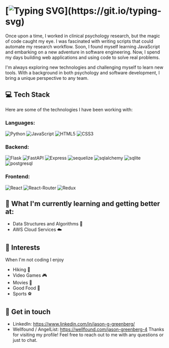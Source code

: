 # [![Typing SVG](https://readme-typing-svg.demolab.com?font=Fira+Code&size=30&pause=5000&color=FFFFFF&width=1000&lines=Hi+I'm+Jason!+A+former+researcher+turned+Software+Dev!)](https://git.io/typing-svg)
Once upon a time, I worked in clinical psychology research, but the magic of code caught my eye. I was fascinated with writing scripts that could automate my research workflow. Soon, I found myself learning JavaScript and embarking on a new adventure in software engineering. Now, I spend my days building web applications and using code to solve real problems. 

I'm always exploring new technologies and challenging myself to learn new tools. With a background in both psychology and software development, I bring a unique perspective to any team.

## 💻 Tech Stack
Here are some of the technologies I have been working with:
### Languages:
![Python](https://img.shields.io/badge/Python-3776AB?style=for-the-badge&logo=python&logoColor=white)
![JavaScript](https://img.shields.io/badge/JavaScript-F7DF1E?style=for-the-badge&logo=javascript&logoColor=black)
![HTML5](https://img.shields.io/badge/HTML5-E34F26?style=for-the-badge&logo=html5&logoColor=white)
![CSS3](https://img.shields.io/badge/CSS3-1572B6?style=for-the-badge&logo=css3&logoColor=white)
### Backend:
![Flask](https://img.shields.io/badge/Flask-000000?style=for-the-badge&logo=flask&logoColor=white)
![FastAPI](https://img.shields.io/badge/FastAPI-ADD8E6?style=for-the-badge&logo=fastapi&logoColor=white)
![Express](https://img.shields.io/badge/Express.js-404D59?style=for-the-badge)
![sequelize](https://img.shields.io/badge/sequelize-323330?style=for-the-badge&logo=sequelize&logoColor=blue)
![sqlalchemy](https://img.shields.io/badge/SQLAlchemy-90EE90?style=for-the-badge&logo=sqlalchemy&logoColor=white)
![sqlite](https://img.shields.io/badge/SQLite-07405E?style=for-the-badge&logo=sqlite&logoColor=white)
![postgresql](https://img.shields.io/badge/PostgreSQL-316192?style=for-the-badge&logo=postgresql&logoColor=white)
### Frontend:
![React](https://img.shields.io/badge/React-20232A?style=for-the-badge&logo=react&logoColor=61DAFB)
![React-Router](https://img.shields.io/badge/React_Router-CA4245?style=for-the-badge&logo=react-router&logoColor=white)
![Redux](https://img.shields.io/badge/Redux-593D88?style=for-the-badge&logo=redux&logoColor=white)
## 🌱 What I'm currently learning and getting better at:
- Data Structures and Algorithms 🤖
- AWS Cloud Services ☁️
## 🎉 Interests
When I'm not coding I enjoy
- Hiking 🥾
- Video Games 🎮
- Movies 🎥
- Good Food 🍛
- Sports ⚽ 
## 💬 Get in touch
- LinkedIn: https://www.linkedin.com/in/jason-g-greenberg/
- Wellfound / AngelList: https://wellfound.com/jason-greenberg-4
Thanks for visiting my profile! Feel free to reach out to me with any questions or just to chat.
<!-- ## 📈 Stats:
<p align="center"> <img src="https://github-readme-stats.vercel.app/api?username=jason-greenberg&show_icons=true&theme=gotham" alt="abhisheknaiidu" /> -->
